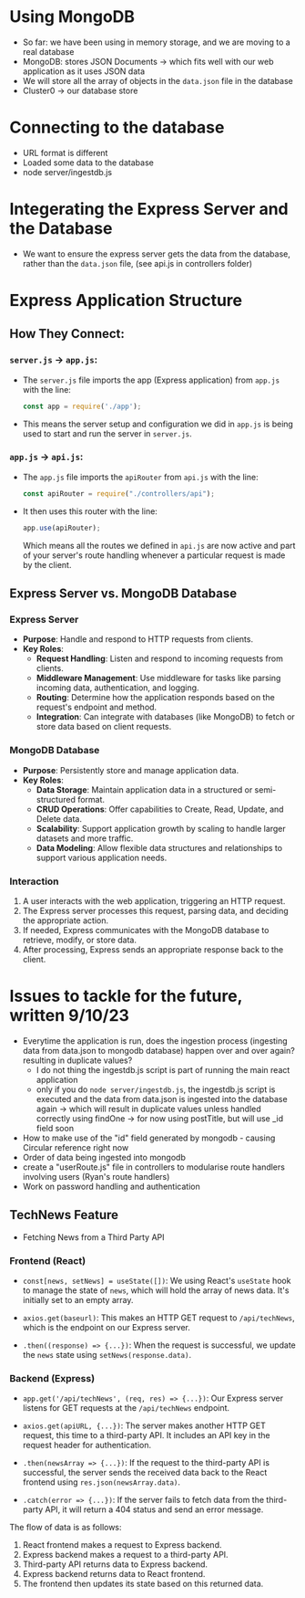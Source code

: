 # Using MongoDB
* So far: we have been using in memory storage, and we are moving to a real database
* MongoDB: stores JSON Documents -> which fits well with our web application as it uses JSON data 
* We will store all the array of objects in the `data.json` file in the database 
* Cluster0 -> our database store 

# Connecting to the database 
- URL format is different 
- Loaded some data to the database 
- node server/ingestdb.js

# Integerating the Express Server and the Database
- We want to ensure the express server gets the data from the database, rather than the  `data.json` file, (see api.js in controllers folder) 
# Express Application Structure
## How They Connect:
### `server.js` → `app.js`:
- The `server.js` file imports the app (Express application) from `app.js` with the line:
  ```javascript
  const app = require('./app');
  ```
- This means the server setup and configuration we did in `app.js` is being used to start and run the server in `server.js`.

### `app.js` → `api.js`:
- The `app.js` file imports the `apiRouter` from `api.js` with the line:
  ```javascript
  const apiRouter = require("./controllers/api");
  ```
- It then uses this router with the line:
  ```javascript
  app.use(apiRouter);
  ```
  Which means all the routes we defined in `api.js` are now active and part of your server's route handling whenever a particular request is made by the client.

## Express Server vs. MongoDB Database

### Express Server
- **Purpose**: Handle and respond to HTTP requests from clients.
- **Key Roles**:
  - **Request Handling**: Listen and respond to incoming requests from clients.
  - **Middleware Management**: Use middleware for tasks like parsing incoming data, authentication, and logging.
  - **Routing**: Determine how the application responds based on the request's endpoint and method.
  - **Integration**: Can integrate with databases (like MongoDB) to fetch or store data based on client requests.

### MongoDB Database
- **Purpose**: Persistently store and manage application data.
- **Key Roles**:
  - **Data Storage**: Maintain application data in a structured or semi-structured format.
  - **CRUD Operations**: Offer capabilities to Create, Read, Update, and Delete data.
  - **Scalability**: Support application growth by scaling to handle larger datasets and more traffic.
  - **Data Modeling**: Allow flexible data structures and relationships to support various application needs.

### Interaction
1. A user interacts with the web application, triggering an HTTP request.
2. The Express server processes this request, parsing data, and deciding the appropriate action.
3. If needed, Express communicates with the MongoDB database to retrieve, modify, or store data.
4. After processing, Express sends an appropriate response back to the client.

# Issues to tackle for the future, written 9/10/23
- Everytime the application is run, does the ingestion process (ingesting data from data.json to mongodb database) happen over and over again? resulting in duplicate values?
    - I do not thing the ingestdb.js script is part of running the main react application 
    - only if you do `node server/ingestdb.js`, the ingestdb.js script is executed and the data from data.json is ingested into the database again -> which will result in duplicate values unless handled correctly using findOne -> for now using postTitle, but will use _id field soon
- How to make use of the "id" field generated by mongodb - causing Circular reference right now
- Order of data being ingested into mongodb
- create a "userRoute.js" file in controllers to modularise route handlers involving users (Ryan's route handlers)
- Work on password handling and authentication


## TechNews Feature
- Fetching News from a Third Party API

### Frontend (React)

- `const[news, setNews] = useState([])`: We using React's `useState` hook to manage the state of `news`, which will hold the array of news data. It's initially set to an empty array.

- `axios.get(baseurl)`: This makes an HTTP GET request to `/api/techNews`, which is the endpoint on our Express server.

- `.then((response) => {...})`: When the request is successful, we update the `news` state using `setNews(response.data)`.

### Backend (Express)

- `app.get('/api/techNews', (req, res) => {...})`: Our Express server listens for GET requests at the `/api/techNews` endpoint.

- `axios.get(apiURL, {...})`: The server makes another HTTP GET request, this time to a third-party API. It includes an API key in the request header for authentication.

- `.then(newsArray => {...})`: If the request to the third-party API is successful, the server sends the received data back to the React frontend using `res.json(newsArray.data)`.

- `.catch(error => {...})`: If the server fails to fetch data from the third-party API, it will return a 404 status and send an error message.

The flow of data is as follows:

1. React frontend makes a request to Express backend.
2. Express backend makes a request to a third-party API.
3. Third-party API returns data to Express backend.
4. Express backend returns data to React frontend.
5. The frontend then updates its state based on this returned data.
